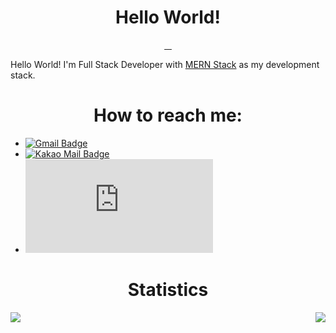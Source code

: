 <h1 align="center">Hello World!</h1>
<p align="center">
  <a href="https://sourcerer.io/zero734kr">
    <img src="https://img.shields.io/badge/JavaScript-1902%20commits-f7df1e.svg" alt="">
  </a>
  <a href="https://sourcerer.io/zero734kr">
    <img src="https://img.shields.io/badge/HTML-45%20commits-e34f26.svg" alt="">
  </a>
  <a href="https://sourcerer.io/zero734kr">
    <img src="https://img.shields.io/badge/CSS-305%20commits-blue.svg" alt="">
  </a>
  <a href="https://sourcerer.io/zero734kr">
    <img src="https://img.shields.io/badge/TypeScript-20%20commits-3178C6.svg" alt="">
  </a>
</p>


Hello World! I'm Full Stack Developer with [MERN Stack](https://www.mongodb.com/mern-stack) as my development stack.

<h1 align="center">How to reach me:</h1>

- [![Gmail Badge](https://img.shields.io/badge/-zero734kr@gmail.com-c14438?style=flat-square&logo=Gmail&logoColor=white&link=mailto:zero734kr@gmail.com)](mailto:zero734kr@gmail.com)
- [![Kakao Mail Badge](https://img.shields.io/badge/-zero734kr@kakao.com-ffcd00?style=flat-square&logo=Mail.Ru&logoColor=white&link=mailto:zero734kr@kakao.com)](mailto:zero734kr@kakao.com)
- [![Discord Badge](https://img.shields.io/badge/-zero734kr＃5005-7289da?style=flat-square&logo=Discord&logoColor=white&link=https://discord.com)](https://discord.com)


<h1 align="center">Statistics</h1>

<a href="https://github.com/zero734kr">
  <img align="left" src="https://github-readme-stats.vercel.app/api?username=zero734kr&show_icons=true&hide_border=true&count_private=true&theme=dracula"/>
  <img align="right" src="https://github-readme-stats.vercel.app/api/top-langs/?username=zero734kr&layout=compact" />
</a>
